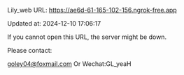 Lily_web URL: https://ae6d-61-165-102-156.ngrok-free.app

Updated at: 2024-12-10 17:06:17

If you cannot open this URL, the server might be down.

Please contact: 

goley04@foxmail.com Or Wechat:GL_yeaH